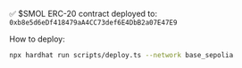 ✅ $SMOL ERC-20 contract deployed to:
`0xb8e5d6eDf418479aA4CC73def6E4DbB2a07E47E9`

How to deploy:

```sh
npx hardhat run scripts/deploy.ts --network base_sepolia
```
